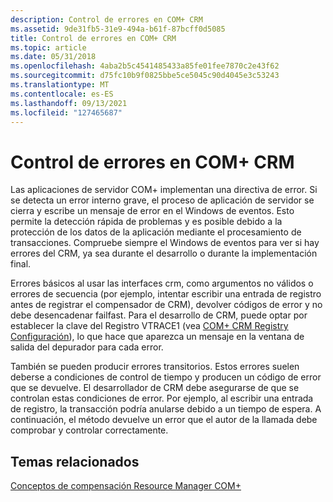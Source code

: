 ```yaml
---
description: Control de errores en COM+ CRM
ms.assetid: 9de31fb5-31e9-494a-b61f-87bcff0d5085
title: Control de errores en COM+ CRM
ms.topic: article
ms.date: 05/31/2018
ms.openlocfilehash: 4aba2b5c4541485433a85fe01fee7870c2e43f62
ms.sourcegitcommit: d75fc10b9f0825bbe5ce5045c90d4045e3c53243
ms.translationtype: MT
ms.contentlocale: es-ES
ms.lasthandoff: 09/13/2021
ms.locfileid: "127465687"
---
```

# <a name="error-handling-in-the-com-crm"></a>Control de errores en COM+ CRM

Las aplicaciones de servidor COM+ implementan una directiva de error. Si se detecta un error interno grave, el proceso de aplicación de servidor se cierra y escribe un mensaje de error en el Windows de eventos. Esto permite la detección rápida de problemas y es posible debido a la protección de los datos de la aplicación mediante el procesamiento de transacciones. Compruebe siempre el Windows de eventos para ver si hay errores del CRM, ya sea durante el desarrollo o durante la implementación final.

Errores básicos al usar las interfaces crm, como argumentos no válidos o errores de secuencia (por ejemplo, intentar escribir una entrada de registro antes de registrar el compensador de CRM), devolver códigos de error y no debe desencadenar failfast. Para el desarrollo de CRM, puede optar por establecer la clave del Registro VTRACE1 (vea [COM+ CRM Registry Configuración](com--crm-registry-settings.md)), lo que hace que aparezca un mensaje en la ventana de salida del depurador para cada error.

También se pueden producir errores transitorios. Estos errores suelen deberse a condiciones de control de tiempo y producen un código de error que se devuelve. El desarrollador de CRM debe asegurarse de que se controlan estas condiciones de error. Por ejemplo, al escribir una entrada de registro, la transacción podría anularse debido a un tiempo de espera. A continuación, el método devuelve un error que el autor de la llamada debe comprobar y controlar correctamente.

## <a name="related-topics"></a>Temas relacionados

<dl> <dt>

[Conceptos de compensación Resource Manager COM+](com--compensating-resource-manager-concepts.md)
</dt> </dl>

 

 



